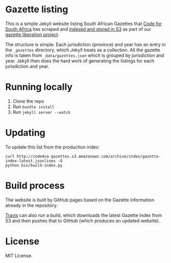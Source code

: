 # Gazette listing

This is a simple Jekyll website listing South African Gazettes that [Code for South Africa](http://codes4sa.org)
has scraped and [indexed and stored in S3](http://code4sa-gazettes.s3.amazonaws.com/archive/index/gazette-index-latest.jsonlines) as part
of our [gazette liberation project](https://github.com/Code4SA/gazettescrape).

The structure is simple. Each jurisdiction (province) and year has an entry in the ``_gazettes`` directory, which
Jekyll treats as a collection. All the gazette info is taken from ``_data/gazettes.json`` which is grouped
by jurisdiction and year. Jekyll then does the hard work of generating the listings for each jurisdiction and year.

# Running locally

1. Clone the repo
2. Run ``bundle install``
3. Run ``jekyll server --watch``

# Updating

To update this list from the production index:

    curl http://code4sa-gazettes.s3.amazonaws.com/archive/index/gazette-index-latest.jsonlines -O
    python bin/build-index.py

# Build process

The website is built by GitHub pages based on the Gazette information already in the repository.

[Travis](https://travis-ci.org/Code4SA/opengazettes) can also run a build, which downloads the latest
Gazette index from S3 and then pushes that to GitHub (which produces an updated website).

# License

MIT License.

